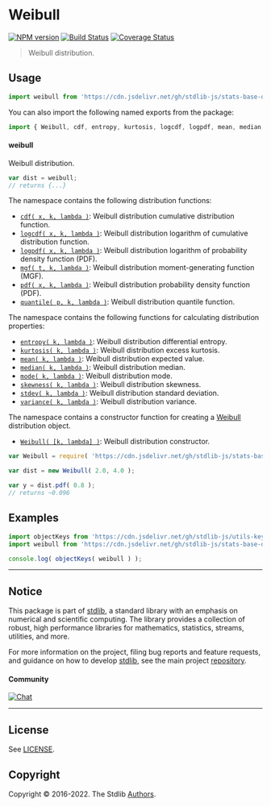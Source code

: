 <!--

@license Apache-2.0

Copyright (c) 2018 The Stdlib Authors.

Licensed under the Apache License, Version 2.0 (the "License");
you may not use this file except in compliance with the License.
You may obtain a copy of the License at

   http://www.apache.org/licenses/LICENSE-2.0

Unless required by applicable law or agreed to in writing, software
distributed under the License is distributed on an "AS IS" BASIS,
WITHOUT WARRANTIES OR CONDITIONS OF ANY KIND, either express or implied.
See the License for the specific language governing permissions and
limitations under the License.

-->

# Weibull

[![NPM version][npm-image]][npm-url] [![Build Status][test-image]][test-url] [![Coverage Status][coverage-image]][coverage-url] <!-- [![dependencies][dependencies-image]][dependencies-url] -->

> Weibull distribution.



<section class="usage">

## Usage

```javascript
import weibull from 'https://cdn.jsdelivr.net/gh/stdlib-js/stats-base-dists-weibull@deno/mod.js';
```

You can also import the following named exports from the package:

```javascript
import { Weibull, cdf, entropy, kurtosis, logcdf, logpdf, mean, median, mgf, mode, pdf, quantile, skewness, stdev, variance } from 'https://cdn.jsdelivr.net/gh/stdlib-js/stats-base-dists-weibull@deno/mod.js';
```

#### weibull

Weibull distribution.

```javascript
var dist = weibull;
// returns {...}
```

The namespace contains the following distribution functions:

<!-- <toc pattern="*+(cdf|pdf|mgf|quantile)*"> -->

<div class="namespace-toc">

-   <span class="signature">[`cdf( x, k, lambda )`][@stdlib/stats/base/dists/weibull/cdf]</span><span class="delimiter">: </span><span class="description">Weibull distribution cumulative distribution function.</span>
-   <span class="signature">[`logcdf( x, k, lambda )`][@stdlib/stats/base/dists/weibull/logcdf]</span><span class="delimiter">: </span><span class="description">Weibull distribution logarithm of cumulative distribution function.</span>
-   <span class="signature">[`logpdf( x, k, lambda )`][@stdlib/stats/base/dists/weibull/logpdf]</span><span class="delimiter">: </span><span class="description">Weibull distribution logarithm of probability density function (PDF).</span>
-   <span class="signature">[`mgf( t, k, lambda )`][@stdlib/stats/base/dists/weibull/mgf]</span><span class="delimiter">: </span><span class="description">Weibull distribution moment-generating function (MGF).</span>
-   <span class="signature">[`pdf( x, k, lambda )`][@stdlib/stats/base/dists/weibull/pdf]</span><span class="delimiter">: </span><span class="description">Weibull distribution probability density function (PDF).</span>
-   <span class="signature">[`quantile( p, k, lambda )`][@stdlib/stats/base/dists/weibull/quantile]</span><span class="delimiter">: </span><span class="description">Weibull distribution quantile function.</span>

</div>

<!-- </toc> -->

The namespace contains the following functions for calculating distribution properties:

<!-- <toc pattern="*+(entropy|kurtosis|mean|median|mode|skewness|stdev|variance)*"> -->

<div class="namespace-toc">

-   <span class="signature">[`entropy( k, lambda )`][@stdlib/stats/base/dists/weibull/entropy]</span><span class="delimiter">: </span><span class="description">Weibull distribution differential entropy.</span>
-   <span class="signature">[`kurtosis( k, lambda )`][@stdlib/stats/base/dists/weibull/kurtosis]</span><span class="delimiter">: </span><span class="description">Weibull distribution excess kurtosis.</span>
-   <span class="signature">[`mean( k, lambda )`][@stdlib/stats/base/dists/weibull/mean]</span><span class="delimiter">: </span><span class="description">Weibull distribution expected value.</span>
-   <span class="signature">[`median( k, lambda )`][@stdlib/stats/base/dists/weibull/median]</span><span class="delimiter">: </span><span class="description">Weibull distribution median.</span>
-   <span class="signature">[`mode( k, lambda )`][@stdlib/stats/base/dists/weibull/mode]</span><span class="delimiter">: </span><span class="description">Weibull distribution mode.</span>
-   <span class="signature">[`skewness( k, lambda )`][@stdlib/stats/base/dists/weibull/skewness]</span><span class="delimiter">: </span><span class="description">Weibull distribution skewness.</span>
-   <span class="signature">[`stdev( k, lambda )`][@stdlib/stats/base/dists/weibull/stdev]</span><span class="delimiter">: </span><span class="description">Weibull distribution standard deviation.</span>
-   <span class="signature">[`variance( k, lambda )`][@stdlib/stats/base/dists/weibull/variance]</span><span class="delimiter">: </span><span class="description">Weibull distribution variance.</span>

</div>

<!-- </toc> -->

The namespace contains a constructor function for creating a [Weibull][weibull-distribution] distribution object.

<!-- <toc pattern="*ctor*"> -->

<div class="namespace-toc">

-   <span class="signature">[`Weibull( [k, lambda] )`][@stdlib/stats/base/dists/weibull/ctor]</span><span class="delimiter">: </span><span class="description">Weibull distribution constructor.</span>

</div>

<!-- </toc> -->

```javascript
var Weibull = require( 'https://cdn.jsdelivr.net/gh/stdlib-js/stats-base-dists-weibull' ).Weibull;

var dist = new Weibull( 2.0, 4.0 );

var y = dist.pdf( 0.8 );
// returns ~0.096
```

</section>

<!-- /.usage -->

<section class="examples">

## Examples

<!-- TODO: better examples -->

<!-- eslint no-undef: "error" -->

```javascript
import objectKeys from 'https://cdn.jsdelivr.net/gh/stdlib-js/utils-keys@deno/mod.js';
import weibull from 'https://cdn.jsdelivr.net/gh/stdlib-js/stats-base-dists-weibull@deno/mod.js';

console.log( objectKeys( weibull ) );
```

</section>

<!-- /.examples -->

<!-- Section for related `stdlib` packages. Do not manually edit this section, as it is automatically populated. -->

<section class="related">

</section>

<!-- /.related -->

<!-- Section for all links. Make sure to keep an empty line after the `section` element and another before the `/section` close. -->


<section class="main-repo" >

* * *

## Notice

This package is part of [stdlib][stdlib], a standard library with an emphasis on numerical and scientific computing. The library provides a collection of robust, high performance libraries for mathematics, statistics, streams, utilities, and more.

For more information on the project, filing bug reports and feature requests, and guidance on how to develop [stdlib][stdlib], see the main project [repository][stdlib].

#### Community

[![Chat][chat-image]][chat-url]

---

## License

See [LICENSE][stdlib-license].


## Copyright

Copyright &copy; 2016-2022. The Stdlib [Authors][stdlib-authors].

</section>

<!-- /.stdlib -->

<!-- Section for all links. Make sure to keep an empty line after the `section` element and another before the `/section` close. -->

<section class="links">

[npm-image]: http://img.shields.io/npm/v/@stdlib/stats-base-dists-weibull.svg
[npm-url]: https://npmjs.org/package/@stdlib/stats-base-dists-weibull

[test-image]: https://github.com/stdlib-js/stats-base-dists-weibull/actions/workflows/test.yml/badge.svg?branch=main
[test-url]: https://github.com/stdlib-js/stats-base-dists-weibull/actions/workflows/test.yml?query=branch:main

[coverage-image]: https://img.shields.io/codecov/c/github/stdlib-js/stats-base-dists-weibull/main.svg
[coverage-url]: https://codecov.io/github/stdlib-js/stats-base-dists-weibull?branch=main

<!--

[dependencies-image]: https://img.shields.io/david/stdlib-js/stats-base-dists-weibull.svg
[dependencies-url]: https://david-dm.org/stdlib-js/stats-base-dists-weibull/main

-->

[chat-image]: https://img.shields.io/gitter/room/stdlib-js/stdlib.svg
[chat-url]: https://gitter.im/stdlib-js/stdlib/

[stdlib]: https://github.com/stdlib-js/stdlib

[stdlib-authors]: https://github.com/stdlib-js/stdlib/graphs/contributors

[umd]: https://github.com/umdjs/umd
[es-module]: https://developer.mozilla.org/en-US/docs/Web/JavaScript/Guide/Modules

[deno-url]: https://github.com/stdlib-js/stats-base-dists-weibull/tree/deno
[umd-url]: https://github.com/stdlib-js/stats-base-dists-weibull/tree/umd
[esm-url]: https://github.com/stdlib-js/stats-base-dists-weibull/tree/esm
[branches-url]: https://github.com/stdlib-js/stats-base-dists-weibull/blob/main/branches.md

[stdlib-license]: https://raw.githubusercontent.com/stdlib-js/stats-base-dists-weibull/main/LICENSE

[weibull-distribution]: https://en.wikipedia.org/wiki/Weibull_distribution

<!-- <toc-links> -->

[@stdlib/stats/base/dists/weibull/ctor]: https://github.com/stdlib-js/stats-base-dists-weibull-ctor/tree/deno

[@stdlib/stats/base/dists/weibull/entropy]: https://github.com/stdlib-js/stats-base-dists-weibull-entropy/tree/deno

[@stdlib/stats/base/dists/weibull/kurtosis]: https://github.com/stdlib-js/stats-base-dists-weibull-kurtosis/tree/deno

[@stdlib/stats/base/dists/weibull/mean]: https://github.com/stdlib-js/stats-base-dists-weibull-mean/tree/deno

[@stdlib/stats/base/dists/weibull/median]: https://github.com/stdlib-js/stats-base-dists-weibull-median/tree/deno

[@stdlib/stats/base/dists/weibull/mode]: https://github.com/stdlib-js/stats-base-dists-weibull-mode/tree/deno

[@stdlib/stats/base/dists/weibull/skewness]: https://github.com/stdlib-js/stats-base-dists-weibull-skewness/tree/deno

[@stdlib/stats/base/dists/weibull/stdev]: https://github.com/stdlib-js/stats-base-dists-weibull-stdev/tree/deno

[@stdlib/stats/base/dists/weibull/variance]: https://github.com/stdlib-js/stats-base-dists-weibull-variance/tree/deno

[@stdlib/stats/base/dists/weibull/cdf]: https://github.com/stdlib-js/stats-base-dists-weibull-cdf/tree/deno

[@stdlib/stats/base/dists/weibull/logcdf]: https://github.com/stdlib-js/stats-base-dists-weibull-logcdf/tree/deno

[@stdlib/stats/base/dists/weibull/logpdf]: https://github.com/stdlib-js/stats-base-dists-weibull-logpdf/tree/deno

[@stdlib/stats/base/dists/weibull/mgf]: https://github.com/stdlib-js/stats-base-dists-weibull-mgf/tree/deno

[@stdlib/stats/base/dists/weibull/pdf]: https://github.com/stdlib-js/stats-base-dists-weibull-pdf/tree/deno

[@stdlib/stats/base/dists/weibull/quantile]: https://github.com/stdlib-js/stats-base-dists-weibull-quantile/tree/deno

<!-- </toc-links> -->

</section>

<!-- /.links -->
